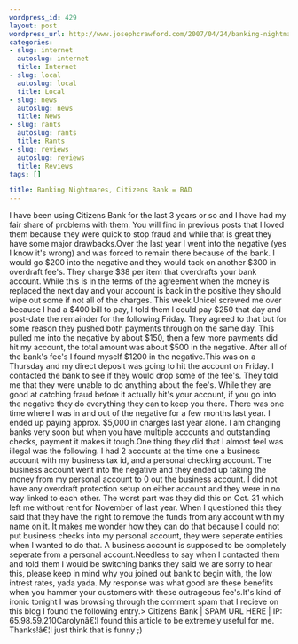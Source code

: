 ```yaml
--- 
wordpress_id: 429
layout: post
wordpress_url: http://www.josephcrawford.com/2007/04/24/banking-nightmares-citizens-bank-bad/
categories: 
- slug: internet
  autoslug: internet
  title: Internet
- slug: local
  autoslug: local
  title: Local
- slug: news
  autoslug: news
  title: News
- slug: rants
  autoslug: rants
  title: Rants
- slug: reviews
  autoslug: reviews
  title: Reviews
tags: []

title: Banking Nightmares, Citizens Bank = BAD
---
```

I have been using Citizens Bank for the last 3 years or so and I have had my fair share of problems with them.  You will find in previous posts that I loved them because they were quick to stop fraud and while that is great they have some major drawbacks.Over the last year I went into the negative (yes I know it's wrong) and was forced to remain there because of the bank.  I would go $200 into the negative and they would tack on another $300 in overdraft fee's.  They charge $38 per item that overdrafts your bank account.   While this is in the terms of the agreement when the money is replaced the next day and your account is back in the positive they should wipe out some if not all of the charges.  This week Unicel screwed me over because I had a $400 bill to pay, I told them I could pay $250 that day and post-date the remainder for the following Friday.  They agreed to that but for some reason they pushed both payments through on the same day.  This pulled me into the negative by about $150, then a few more payments did hit my account, the total amount was about $500 in the negative.  After all of the bank's fee's I found myself $1200 in the negative.This was on a Thursday and my direct deposit was going to hit the account on Friday.  I contacted the bank to see if they would drop some of the fee's.  They told me that they were unable to do anything about the fee's.  While they are good at catching fraud before it actually hit's your account, if you go into the negative they do everything they can to keep you there.  There was one time where I was in and out of the negative for a few months last year.  I ended up paying approx. $5,000 in charges last year alone.  I am changing banks very soon but when you have multiple accounts and outstanding checks, payment it makes it tough.<!--more-->One thing they did that I almost feel was illegal was the following.  I had 2 accounts at the time one a business account with my business tax id, and a personal checking account.  The business account went into the negative and they ended up taking the money from my personal account to 0 out the business account.  I did not have any overdraft protection setup on either account and they were in no way linked to each other.  The worst part was they did this on Oct. 31 which left me without rent for November of last year.  When I questioned this they said that they have the right to remove the funds from any account with my name on it.  It makes me wonder how they can do that because I could not put business checks into my personal account, they were seperate entities when I wanted to do that.  A business account is supposed to be completely seperate from a personal account.Needless to say when I contacted them and told them I would be switching banks they said we are sorry to hear this, please keep in mind why you joined out bank to begin with, the low intrest rates, yada yada.  My response was what good are these benefits when you hammer your customers with these outrageous fee's.It's kind of ironic tonight I was browsing through the comment spam that I recieve on this blog I found the following entry.>  Citizens Bank | SPAM URL HERE | IP: 65.98.59.210Carolynâ€¦I found this article to be extremely useful for me. Thanks!â€¦I just think that is funny ;)
